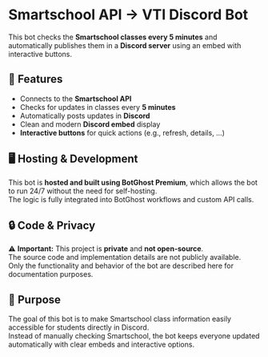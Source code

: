 # Smartschool API → VTI Discord Bot

This bot checks the **Smartschool classes every 5 minutes** and automatically publishes them in a **Discord server** using an embed with interactive buttons.

## 📌 Features
- Connects to the **Smartschool API**
- Checks for updates in classes every **5 minutes**
- Automatically posts updates in **Discord**
- Clean and modern **Discord embed** display
- **Interactive buttons** for quick actions (e.g., refresh, details, …)

## 🖥️ Hosting & Development
This bot is **hosted and built using BotGhost Premium**, which allows the bot to run 24/7 without the need for self-hosting.  
The logic is fully integrated into BotGhost workflows and custom API calls.  

## 🔒 Code & Privacy
⚠️ **Important:** This project is **private** and **not open-source**.  
The source code and implementation details are not publicly available.  
Only the functionality and behavior of the bot are described here for documentation purposes.  

## 🎯 Purpose
The goal of this bot is to make Smartschool class information easily accessible for students directly in Discord.  
Instead of manually checking Smartschool, the bot keeps everyone updated automatically with clear embeds and interactive options.  

